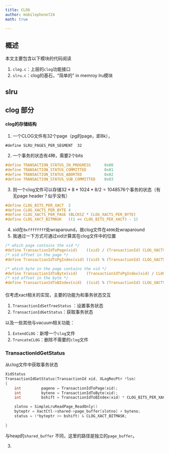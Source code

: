 ```yaml
---
title: CLOG
author: mobilephone724
math: true

---
```


## 概述
本文主要包含以下模块的代码阅读

1. `clog.c`：上层的`clog`功能接口
2. `slru.c`：clog的基石，“简单的” in memroy lru模块



## slru





## clog 部分

#### clog的存储结构

1. 一个CLOG文件有32个page（pg的page，即8k），

```
#define SLRU_PAGES_PER_SEGMENT	32
```

2. 一个事务的状态有4种，需要2个bits

```c
#define TRANSACTION_STATUS_IN_PROGRESS		0x00
#define TRANSACTION_STATUS_COMMITTED		0x01
#define TRANSACTION_STATUS_ABORTED			0x02
#define TRANSACTION_STATUS_SUB_COMMITTED	0x03
```

3. 则一个clog文件可以存储$32 * 8 * 1024 * 8/2 = 1048576$个事务的状态（有无page header？似乎没有）

```C
#define CLOG_BITS_PER_XACT	2
#define CLOG_XACTS_PER_BYTE 4
#define CLOG_XACTS_PER_PAGE (BLCKSZ * CLOG_XACTS_PER_BYTE)
#define CLOG_XACT_BITMASK	((1 << CLOG_BITS_PER_XACT) - 1)
```

4. xid在`0xffffffff`处wraparound，故clog文件在`4096`处wraparound
5. 我通过一下方式可通过xid计算其在clog文件中的位置

```C
/* which page contains the xid */
#define TransactionIdToPage(xid)	((xid) / (TransactionId) CLOG_XACTS_PER_PAGE)
/* xid offset in the page */
#define TransactionIdToPgIndex(xid) ((xid) % (TransactionId) CLOG_XACTS_PER_PAGE)

/* which byte in the page contains the xid */
#define TransactionIdToByte(xid)	(TransactionIdToPgIndex(xid) / CLOG_XACTS_PER_BYTE)
/* xid offset in the byte */
#define TransactionIdToBIndex(xid)	((xid) % (TransactionId) CLOG_XACTS_PER_BYTE)
```

#### 



仅考虑xact相关的实现，主要的功能为和事务状态交互

1. `TransactionIdSetTreeStatus` ：设置事务状态
2. `TransactionIdGetStatus`：获取事务状态

以及一些其他与vacuum相关功能：

1. `ExtendCLOG`：新增一个`clog`文件
2. `TruncateCLOG`：删除不需要的`clog`文件

### TransactionIdGetStatus

从clog文件中获取事务状态

```c
XidStatus
TransactionIdGetStatus(TransactionId xid, XLogRecPtr *lsn)
{
	int			pageno = TransactionIdToPage(xid);
	int			byteno = TransactionIdToByte(xid);
	int			bshift = TransactionIdToBIndex(xid) * CLOG_BITS_PER_XACT;

    slotno = SimpleLruReadPage_ReadOnly()
    byteptr = XactCtl->shared->page_buffer[slotno] + byteno;
    status = (*byteptr >> bshift) & CLOG_XACT_BITMASK;
    
}
```

与heap的`shared_buffer` 不同，这里的路径是独立的`page_buffer`。



3. 